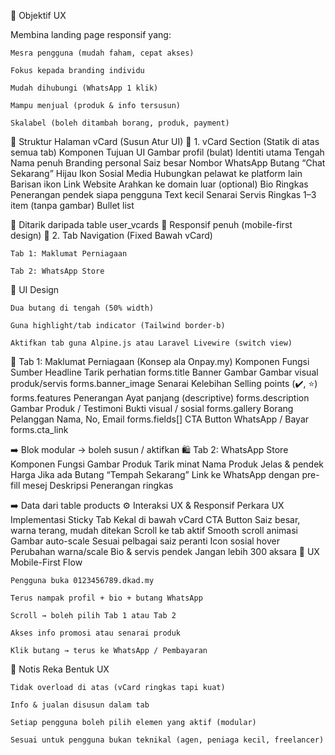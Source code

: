 🎯 Objektif UX

Membina landing page responsif yang:

    Mesra pengguna (mudah faham, cepat akses)

    Fokus kepada branding individu

    Mudah dihubungi (WhatsApp 1 klik)

    Mampu menjual (produk & info tersusun)

    Skalabel (boleh ditambah borang, produk, payment)

🧱 Struktur Halaman vCard (Susun Atur UI)
🔳 1. vCard Section (Statik di atas semua tab)
Komponen	Tujuan	UI
Gambar profil (bulat)	Identiti utama	Tengah
Nama penuh	Branding personal	Saiz besar
Nombor WhatsApp	Butang “Chat Sekarang”	Hijau
Ikon Sosial Media	Hubungkan pelawat ke platform lain	Barisan ikon
Link Website	Arahkan ke domain luar	(optional)
Bio Ringkas	Penerangan pendek siapa pengguna	Text kecil
Senarai Servis Ringkas	1–3 item (tanpa gambar)	Bullet list

📌 Ditarik daripada table user_vcards
📱 Responsif penuh (mobile-first design)
🔄 2. Tab Navigation (Fixed Bawah vCard)

    Tab 1: Maklumat Perniagaan

    Tab 2: WhatsApp Store

📍 UI Design

    Dua butang di tengah (50% width)

    Guna highlight/tab indicator (Tailwind border-b)

    Aktifkan tab guna Alpine.js atau Laravel Livewire (switch view)

📑 Tab 1: Maklumat Perniagaan (Konsep ala Onpay.my)
Komponen	Fungsi	Sumber
Headline	Tarik perhatian	forms.title
Banner Gambar	Gambar visual produk/servis	forms.banner_image
Senarai Kelebihan	Selling points (✔️, ⭐️)	forms.features
Penerangan	Ayat panjang (descriptive)	forms.description
Gambar Produk / Testimoni	Bukti visual / sosial	forms.gallery
Borang Pelanggan	Nama, No, Email	forms.fields[]
CTA Button	WhatsApp / Bayar	forms.cta_link

➡️ Blok modular → boleh susun / aktifkan
🛍️ Tab 2: WhatsApp Store
Komponen	Fungsi
Gambar Produk	Tarik minat
Nama Produk	Jelas & pendek
Harga	Jika ada
Butang “Tempah Sekarang”	Link ke WhatsApp dengan pre-fill mesej
Deskripsi	Penerangan ringkas

➡️ Data dari table products
⚙️ Interaksi UX & Responsif
Perkara	UX Implementasi
Sticky Tab	Kekal di bawah vCard
CTA Button	Saiz besar, warna terang, mudah ditekan
Scroll ke tab aktif	Smooth scroll animasi
Gambar auto-scale	Sesuai pelbagai saiz peranti
Icon sosial hover	Perubahan warna/scale
Bio & servis pendek	Jangan lebih 300 aksara
📱 UX Mobile-First Flow

    Pengguna buka 0123456789.dkad.my

    Terus nampak profil + bio + butang WhatsApp

    Scroll → boleh pilih Tab 1 atau Tab 2

    Akses info promosi atau senarai produk

    Klik butang → terus ke WhatsApp / Pembayaran

📌 Notis Reka Bentuk UX

    Tidak overload di atas (vCard ringkas tapi kuat)

    Info & jualan disusun dalam tab

    Setiap pengguna boleh pilih elemen yang aktif (modular)

    Sesuai untuk pengguna bukan teknikal (agen, peniaga kecil, freelancer)